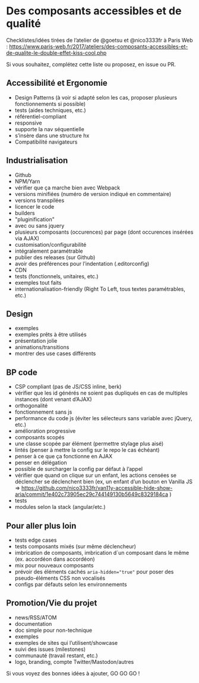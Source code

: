 # Des composants accessibles et de qualité

Checklistes/idées tirées de l’atelier de @goetsu et @nico3333fr à Paris Web : https://www.paris-web.fr/2017/ateliers/des-composants-accessibles-et-de-qualite-le-double-effet-kiss-cool.php

Si vous souhaitez, complétez cette liste ou proposez, en issue ou PR.

## Accessibilité et Ergonomie 

- Design Patterns (à voir si adapté selon les cas, proposer plusieurs fonctionnements si possible)
- tests (aides techniques, etc.)
- référentiel-compliant
- responsive
- supporte la nav séquentielle
- s’insère dans une structure hx
- Compatibilité navigateurs

## Industrialisation 

- Github
- NPM/Yarn
- vérifier que ça marche bien avec Webpack
- versions minifiées (numéro de version indiqué en commentaire)
- versions transpilées
- licencer le code
- builders
- "pluginification"
- avec ou sans jquery
- plusieurs composants (occurences) par page (dont occurences insérées via AJAX)
- customisation/configurabilité
- intégralement paramétrable
- publier des releases (sur Github)
- avoir des préférences pour l’indentation (.editorconfig)
- CDN
- tests (fonctionnels, unitaires, etc.) 
- exemples tout faits
- internationalisation-friendly (Right To Left, tous textes paramétrables, etc.)


## Design 

- exemples
- exemples prêts à être utilisés
- présentation jolie
- animations/transitions
- montrer des use cases différents


## BP code 
- CSP compliant (pas de JS/CSS inline, berk)
- vérifier que les id générés ne soient pas dupliqués en cas de multiples instances (dont venant d’AJAX)
- orthogonalité
- fonctionnement sans js
- performance du code js (éviter les sélecteurs sans variable avec jQuery, etc.)
- amélioration progressive
- composants scopés
- une classe scopée par élément (permettre stylage plus aisé)
- lintés (penser à mettre la config sur le repo le cas échéant)
- penser à ce que ça fonctionne en AJAX
- penser en délégation
- possible de surcharger la config par défaut à l’appel
- vérifier que quand on clique sur un enfant, les actions censées se déclencher se déclenchent bien (ex, un enfant d’un bouton en Vanilla JS => https://github.com/nico3333fr/van11y-accessible-hide-show-aria/commit/1e402c73905ec29c744149130b5649c8329184ca )
- tests
- modules selon la stack (angular/etc.)


## Pour aller plus loin 

- tests edge cases 
- tests composants mixés (sur même déclencheur)
- imbrication de composants, imbrication d´un composant dans le même (ex. accordéon dans accordéon)
- mix pour nouveaux composants
- prévoir des éléments cachés `aria-hidden="true"` pour poser des pseudo-éléments CSS non vocalisés
- configs par défauts selon les environnements

## Promotion/Vie du projet

- news/RSS/ATOM
- documentation
- doc simple pour non-technique
- exemples
- exemples de sites qui l’utilisent/showcase
- suivi des issues (milestones)
- communauté (travail restant, etc.)
- logo, branding, compte Twitter/Mastodon/autres

Si vous voyez des bonnes idées à ajouter, GO GO GO !
